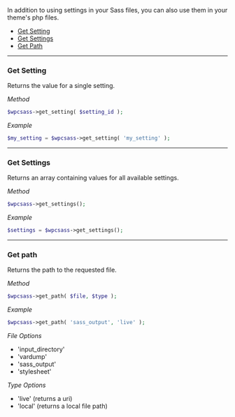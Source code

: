 In addition to using settings in your Sass files, you can also use them in your theme's php files.

- [Get Setting](#get-setting)
- [Get Settings](#get-settings)
- [Get Path](#get-path)

***

### Get Setting

Returns the value for a single setting.

*Method*
```php
$wpcsass->get_setting( $setting_id );
```

*Example*
```php
$my_setting = $wpcsass->get_setting( 'my_setting' );
```

***

### Get Settings

Returns an array containing values for all available settings.

*Method*
```php
$wpcsass->get_settings();
```

*Example*
```php
$settings = $wpcsass->get_settings();
```

***

### Get path

Returns the path to the requested file.

*Method*
```php
$wpcsass->get_path( $file, $type );
```

*Example*
```php
$wpcsass->get_path( 'sass_output', 'live' );
```

*File Options*
- 'input_directory'
- 'vardump'
- 'sass_output'
- 'stylesheet'

*Type Options*
- 'live' (returns a uri)
- 'local' (returns a local file path)